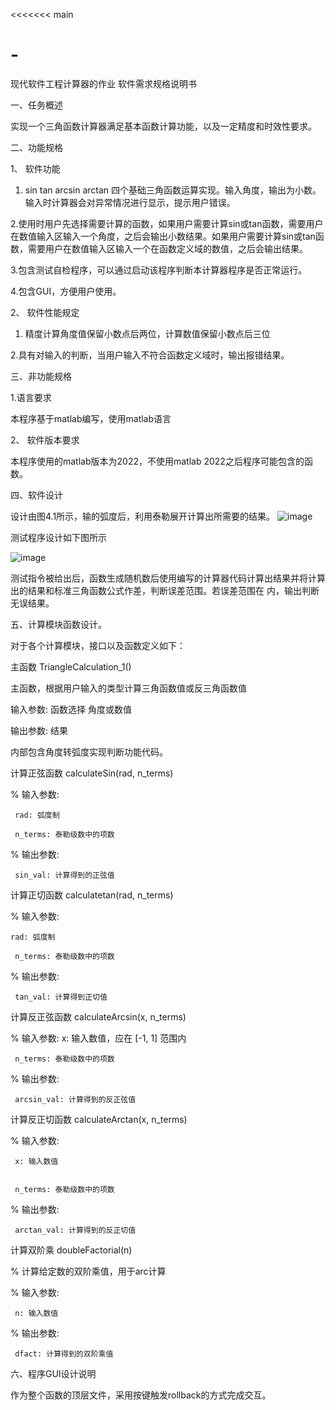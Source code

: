 <<<<<<< main
# -
现代软件工程计算器的作业
软件需求规格说明书

一、任务概述

实现一个三角函数计算器满足基本函数计算功能，以及一定精度和时效性要求。

二、功能规格

1、 软件功能

1. sin tan arcsin arctan 四个基础三角函数运算实现。输入角度，输出为小数。输入时计算器会对异常情况进行显示，提示用户错误。 

2.使用时用户先选择需要计算的函数，如果用户需要计算sin或tan函数，需要用户在数值输入区输入一个角度，之后会输出小数结果。如果用户需要计算sin或tan函数，需要用户在数值输入区输入一个在函数定义域的数值，之后会输出结果。

3.包含测试自检程序，可以通过启动该程序判断本计算器程序是否正常运行。

4.包含GUI，方便用户使用。

2、 软件性能规定

1. 精度计算角度值保留小数点后两位，计算数值保留小数点后三位

2.具有对输入的判断，当用户输入不符合函数定义域时，输出报错结果。

三、非功能规格

1.语言要求

本程序基于matlab编写，使用matlab语言

2、 软件版本要求

本程序使用的matlab版本为2022，不使用matlab 2022之后程序可能包含的函数。

四、软件设计

设计由图4.1所示，输的弧度后，利用泰勒展开计算出所需要的结果。
![image](https://github.com/hewaside/-/assets/165648266/c556b661-a7d8-4e74-a699-1a07a875e182)


测试程序设计如下图所示



![image](https://github.com/hewaside/-/assets/165648266/fadc8db1-78b4-4d08-8c89-b58abaa214f4)

测试指令被给出后，函数生成随机数后使用编写的计算器代码计算出结果并将计算出的结果和标准三角函数公式作差，判断误差范围。若误差范围在  内，输出判断无误结果。

五、计算模块函数设计。

对于各个计算模块，接口以及函数定义如下：

主函数 TriangleCalculation_1()

 主函数，根据用户输入的类型计算三角函数值或反三角函数值
 
 
 输入参数: 函数选择 角度或数值
 
 输出参数: 结果
 
 内部包含角度转弧度实现判断功能代码。
 

 
计算正弦函数 calculateSin(rad, n_terms)

% 输入参数:

     rad: 弧度制
     
     n_terms: 泰勒级数中的项数
     
% 输出参数:

     sin_val: 计算得到的正弦值

     

计算正切函数 calculatetan(rad, n_terms)

% 输入参数:

    rad: 弧度制
    
     n_terms: 泰勒级数中的项数
     
% 输出参数:

     tan_val: 计算得到正切值


     
计算反正弦函数 calculateArcsin(x, n_terms)

% 输入参数:
     x: 输入数值，应在 [-1, 1] 范围内
     
     n_terms: 泰勒级数中的项数
     
% 输出参数:

     arcsin_val: 计算得到的反正弦值
     
     
计算反正切函数 calculateArctan(x, n_terms)

% 输入参数:

     x: 输入数值

     
     n_terms: 泰勒级数中的项数
% 输出参数:

     arctan_val: 计算得到的反正切值
     
计算双阶乘 doubleFactorial(n)

% 计算给定数的双阶乘值，用于arc计算

% 输入参数:

     n: 输入数值
     
% 输出参数:

     dfact: 计算得到的双阶乘值



六、程序GUI设计说明

作为整个函数的顶层文件，采用按键触发rollback的方式完成交互。

